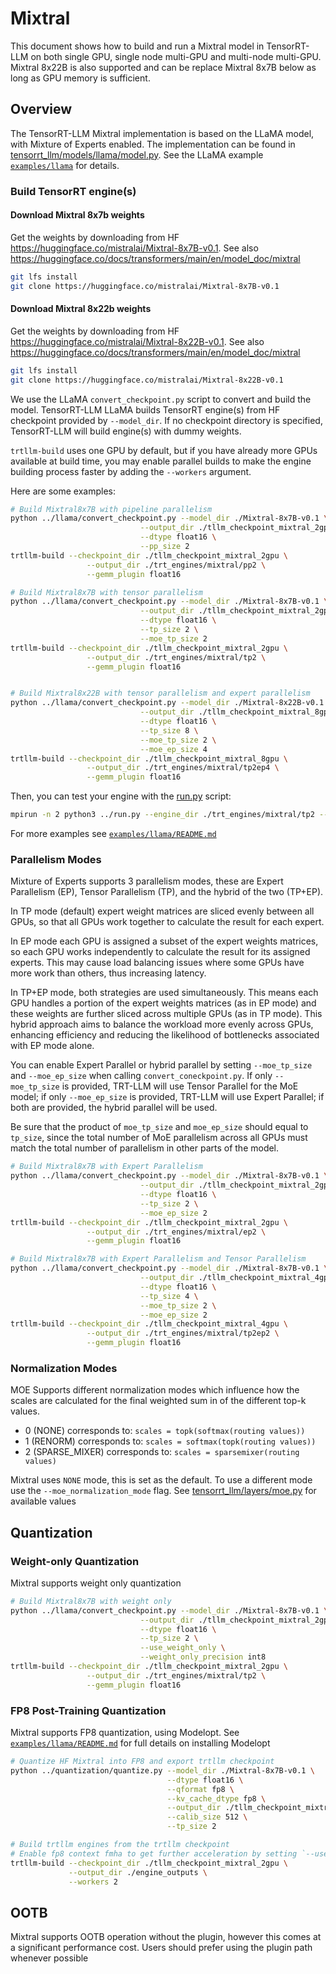 # Mixtral

This document shows how to build and run a Mixtral model in TensorRT-LLM on both single GPU, single node multi-GPU and
multi-node multi-GPU.  Mixtral 8x22B is also supported and can be replace Mixtral 8x7B below as long as GPU memory is
sufficient.

## Overview

The TensorRT-LLM Mixtral implementation is based on the LLaMA model, with Mixture of Experts enabled. The implementation can
be found in [tensorrt_llm/models/llama/model.py](../../tensorrt_llm/models/llama/model.py).
See the LLaMA example [`examples/llama`](../llama) for details.

### Build TensorRT engine(s)

#### Download Mixtral 8x7b weights
Get the weights by downloading from HF https://huggingface.co/mistralai/Mixtral-8x7B-v0.1.
See also https://huggingface.co/docs/transformers/main/en/model_doc/mixtral

```bash
git lfs install
git clone https://huggingface.co/mistralai/Mixtral-8x7B-v0.1
```

#### Download Mixtral 8x22b weights
Get the weights by downloading from HF https://huggingface.co/mistralai/Mixtral-8x22B-v0.1.
See also https://huggingface.co/docs/transformers/main/en/model_doc/mixtral

```bash
git lfs install
git clone https://huggingface.co/mistralai/Mixtral-8x22B-v0.1
```

We use the LLaMA `convert_checkpoint.py` script to convert and build the model. TensorRT-LLM LLaMA builds TensorRT engine(s) from HF checkpoint provided by `--model_dir`.
If no checkpoint directory is specified, TensorRT-LLM will build engine(s) with dummy weights.

`trtllm-build` uses one GPU by default, but if you have already more GPUs available at build time,
you may enable parallel builds to make the engine building process faster by adding the `--workers` argument.

Here are some examples:

```bash
# Build Mixtral8x7B with pipeline parallelism
python ../llama/convert_checkpoint.py --model_dir ./Mixtral-8x7B-v0.1 \
                             --output_dir ./tllm_checkpoint_mixtral_2gpu \
                             --dtype float16 \
                             --pp_size 2
trtllm-build --checkpoint_dir ./tllm_checkpoint_mixtral_2gpu \
                 --output_dir ./trt_engines/mixtral/pp2 \
                 --gemm_plugin float16

```

```bash
# Build Mixtral8x7B with tensor parallelism
python ../llama/convert_checkpoint.py --model_dir ./Mixtral-8x7B-v0.1 \
                             --output_dir ./tllm_checkpoint_mixtral_2gpu \
                             --dtype float16 \
                             --tp_size 2 \
                             --moe_tp_size 2
trtllm-build --checkpoint_dir ./tllm_checkpoint_mixtral_2gpu \
                 --output_dir ./trt_engines/mixtral/tp2 \
                 --gemm_plugin float16


# Build Mixtral8x22B with tensor parallelism and expert parallelism
python ../llama/convert_checkpoint.py --model_dir ./Mixtral-8x22B-v0.1 \
                             --output_dir ./tllm_checkpoint_mixtral_8gpu \
                             --dtype float16 \
                             --tp_size 8 \
                             --moe_tp_size 2 \
                             --moe_ep_size 4
trtllm-build --checkpoint_dir ./tllm_checkpoint_mixtral_8gpu \
                 --output_dir ./trt_engines/mixtral/tp2ep4 \
                 --gemm_plugin float16
```

Then, you can test your engine with the [run.py](../run.py) script:

```bash
mpirun -n 2 python3 ../run.py --engine_dir ./trt_engines/mixtral/tp2 --tokenizer_dir ./Mixtral-8x7B-v0.1 --max_output_len 8 --input_text "I love french quiche"
```

For more examples see [`examples/llama/README.md`](../llama/README.md)

### Parallelism Modes

Mixture of Experts supports 3 parallelism modes, these are Expert Parallelism (EP), Tensor Parallelism (TP), and the hybrid of the two (TP+EP).

In TP mode (default) expert weight matrices are sliced evenly between all GPUs, so that all GPUs work together to calculate the result for each expert.

In EP mode each GPU is assigned a subset of the expert weights matrices, so each GPU works independently to calculate the result for its assigned experts. This may cause load balancing issues where some GPUs have more work than others, thus increasing latency.

In TP+EP mode, both strategies are used simultaneously. This means each GPU handles a portion of the expert weights matrices (as in EP mode) and these weights are further sliced across multiple GPUs (as in TP mode). This hybrid approach aims to balance the workload more evenly across GPUs, enhancing efficiency and reducing the likelihood of bottlenecks associated with EP mode alone.

You can enable Expert Parallel or hybrid parallel by setting `--moe_tp_size` and `--moe_ep_size` when calling `convert_coneckpoint.py`. If only `--moe_tp_size` is provided, TRT-LLM will use Tensor Parallel for the MoE model; if only `--moe_ep_size` is provided, TRT-LLM will use Expert Parallel; if both are provided, the hybrid parallel will be used.

Be sure that the product of `moe_tp_size` and `moe_ep_size` should equal to `tp_size`, since the total number of MoE parallelism across all GPUs must match the total number of parallelism in other parts of the model.

```bash
# Build Mixtral8x7B with Expert Parallelism
python ../llama/convert_checkpoint.py --model_dir ./Mixtral-8x7B-v0.1 \
                             --output_dir ./tllm_checkpoint_mixtral_2gpu \
                             --dtype float16 \
                             --tp_size 2 \
                             --moe_ep_size 2
trtllm-build --checkpoint_dir ./tllm_checkpoint_mixtral_2gpu \
                 --output_dir ./trt_engines/mixtral/ep2 \
                 --gemm_plugin float16

# Build Mixtral8x7B with Expert Parallelism and Tensor Parallelism
python ../llama/convert_checkpoint.py --model_dir ./Mixtral-8x7B-v0.1 \
                             --output_dir ./tllm_checkpoint_mixtral_4gpu \
                             --dtype float16 \
                             --tp_size 4 \
                             --moe_tp_size 2 \
                             --moe_ep_size 2
trtllm-build --checkpoint_dir ./tllm_checkpoint_mixtral_4gpu \
                 --output_dir ./trt_engines/mixtral/tp2ep2 \
                 --gemm_plugin float16
```

### Normalization Modes

MOE Supports different normalization modes which influence how the scales are calculated for the final weighted sum in
of the different top-k values.

- 0 (NONE) corresponds to: `scales = topk(softmax(routing values))`
- 1 (RENORM) corresponds to: `scales = softmax(topk(routing values))`
- 2 (SPARSE_MIXER) corresponds to: `scales = sparsemixer(routing values)`

Mixtral uses `NONE` mode, this is set as the default. To use a different mode use the `--moe_normalization_mode` flag.
See [tensorrt_llm/layers/moe.py](../../tensorrt_llm/layers/moe.py#L56) for available values


## Quantization

### Weight-only Quantization

Mixtral supports weight only quantization

```bash
# Build Mixtral8x7B with weight only
python ../llama/convert_checkpoint.py --model_dir ./Mixtral-8x7B-v0.1 \
                             --output_dir ./tllm_checkpoint_mixtral_2gpu \
                             --dtype float16 \
                             --tp_size 2 \
                             --use_weight_only \
                             --weight_only_precision int8
trtllm-build --checkpoint_dir ./tllm_checkpoint_mixtral_2gpu \
                 --output_dir ./trt_engines/mixtral/tp2 \
                 --gemm_plugin float16
```

### FP8 Post-Training Quantization

Mixtral supports FP8 quantization, using Modelopt. See [`examples/llama/README.md`](../llama/README.md#fp8-post-training-quantization) for full details on installing Modelopt

```bash
# Quantize HF Mixtral into FP8 and export trtllm checkpoint
python ../quantization/quantize.py --model_dir ./Mixtral-8x7B-v0.1 \
                                   --dtype float16 \
                                   --qformat fp8 \
                                   --kv_cache_dtype fp8 \
                                   --output_dir ./tllm_checkpoint_mixtral_2gpu \
                                   --calib_size 512 \
                                   --tp_size 2

# Build trtllm engines from the trtllm checkpoint
# Enable fp8 context fmha to get further acceleration by setting `--use_fp8_context_fmha enable`
trtllm-build --checkpoint_dir ./tllm_checkpoint_mixtral_2gpu \
             --output_dir ./engine_outputs \
             --workers 2
```

## OOTB

Mixtral supports OOTB operation without the plugin, however this comes at a significant performance cost. Users should prefer using the plugin path whenever possible
